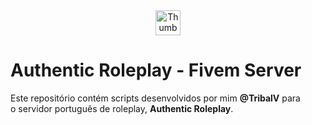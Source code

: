 <center><img src="https://imgur.com/f0eDFXf.png" alt="Thumbnail of Minimal" width="40" height="40"></center>

# Authentic Roleplay - Fivem Server
Este repositório contém scripts desenvolvidos por mim <b>@TribalV</b> para<br>
o servidor português de roleplay, <b>Authentic Roleplay</b>.
